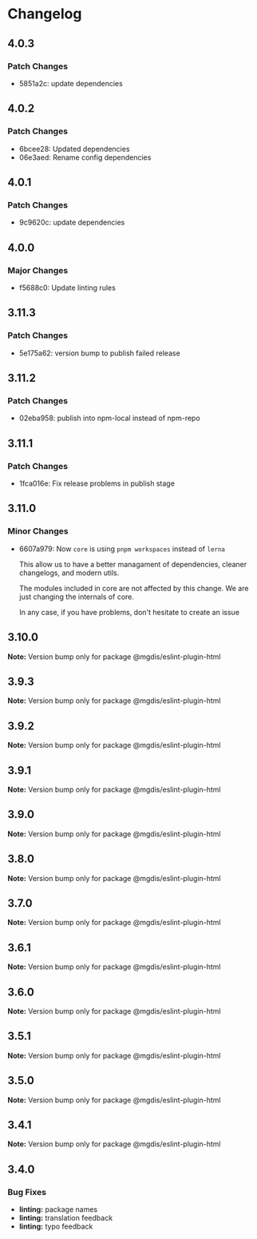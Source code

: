# Changelog

## 4.0.3

### Patch Changes

- 5851a2c: update dependencies

## 4.0.2

### Patch Changes

- 6bcee28: Updated dependencies
- 06e3aed: Rename config dependencies

## 4.0.1

### Patch Changes

- 9c9620c: update dependencies

## 4.0.0

### Major Changes

- f5688c0: Update linting rules

## 3.11.3

### Patch Changes

- 5e175a62: version bump to publish failed release

## 3.11.2

### Patch Changes

- 02eba958: publish into npm-local instead of npm-repo

## 3.11.1

### Patch Changes

- 1fca016e: Fix release problems in publish stage

## 3.11.0

### Minor Changes

- 6607a979: Now `core` is using `pnpm workspaces` instead of `lerna`

  This allow us to have a better managament of dependencies, cleaner changelogs, and modern utils.

  The modules included in core are not affected by this change. We are just changing the internals of core.

  In any case, if you have problems, don't hesitate to create an issue

## 3.10.0

**Note:** Version bump only for package @mgdis/eslint-plugin-html

## 3.9.3

**Note:** Version bump only for package @mgdis/eslint-plugin-html

## 3.9.2

**Note:** Version bump only for package @mgdis/eslint-plugin-html

## 3.9.1

**Note:** Version bump only for package @mgdis/eslint-plugin-html

## 3.9.0

**Note:** Version bump only for package @mgdis/eslint-plugin-html

## 3.8.0

**Note:** Version bump only for package @mgdis/eslint-plugin-html

## 3.7.0

**Note:** Version bump only for package @mgdis/eslint-plugin-html

## 3.6.1

**Note:** Version bump only for package @mgdis/eslint-plugin-html

## 3.6.0

**Note:** Version bump only for package @mgdis/eslint-plugin-html

## 3.5.1

**Note:** Version bump only for package @mgdis/eslint-plugin-html

## 3.5.0

**Note:** Version bump only for package @mgdis/eslint-plugin-html

## 3.4.1

**Note:** Version bump only for package @mgdis/eslint-plugin-html

## 3.4.0

### Bug Fixes

- **linting:** package names
- **linting:** translation feedback
- **linting:** typo feedback
